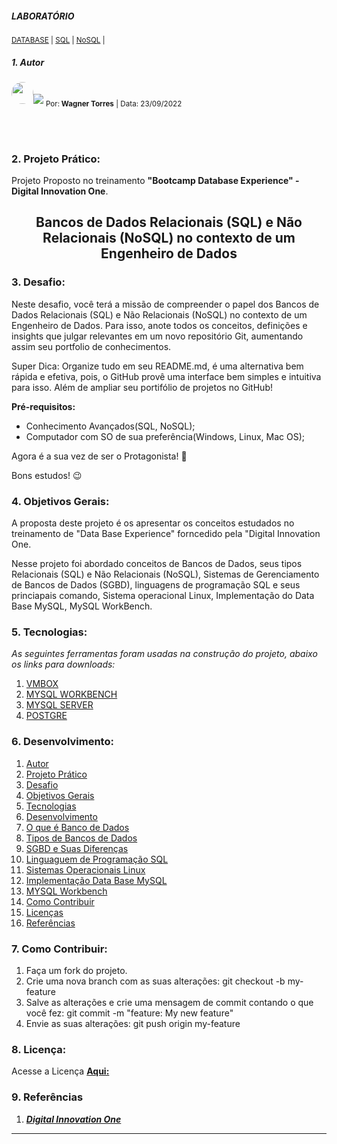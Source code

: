 ##### LABORATÓRIO<!--Obrigatorio-->
<SUB>[DATABASE](#) | [SQL](#) | [NoSQL](#) |</SUB>

##### 1. Autor

<img style="border-radius: 50%;" alt="" width="35" height="35" class="avatar avatar-user width-full border color-bg-default" src="https://avatars.githubusercontent.com/u/44095306?v=4">[<img src = "https://img.shields.io/badge/GitHub-100000?style=for-the-badge&logo=github&logoColor=white">](https://github.com/wstorres)
<sub>Por:<strong> Wagner Torres</strong> | Data: 23/09/2022</sub>

<br />
<br />

### 2. Projeto Prático:

Projeto Proposto no treinamento **"Bootcamp Database Experience" - Digital Innovation One**.

<h2 align="center">Bancos de Dados Relacionais (SQL) e Não Relacionais 
(NoSQL) no contexto de um Engenheiro de Dados
</h2>
<!--(Obrigatorio)-->


### 3. Desafio: 

Neste desafio, você terá a missão de compreender o papel dos Bancos de Dados Relacionais (SQL) e Não Relacionais (NoSQL) no contexto de um Engenheiro de Dados. Para isso, anote todos os conceitos, definições e insights que julgar relevantes em um novo repositório Git, aumentando assim seu portfolio de conhecimentos.

Super Dica: Organize tudo em seu README.md, é uma alternativa bem rápida e efetiva, pois, o GitHub provê uma interface bem simples e intuitiva para isso. Além de ampliar seu portifólio de projetos no GitHub!

**Pré-requisitos:**

- Conhecimento Avançados(SQL, NoSQL);
- Computador com SO de sua preferência(Windows, Linux, Mac OS);

Agora é a sua vez de ser o Protagonista! 🤩

Bons estudos! 😉


### 4. Objetivos Gerais: <!--Obrigatorio-->
 
A proposta deste projeto é os apresentar os conceitos estudados no treinamento de "Data Base Experience" forncedido pela "Digital Innovation One.

Nesse projeto foi abordado conceitos de Bancos de Dados, seus tipos Relacionais (SQL) e Não Relacionais (NoSQL), Sistemas de Gerenciamento de Bancos de Dados (SGBD), linguagens de programação SQL e seus  princiapais comando, Sistema  operacional Linux, Implementação do Data Base MySQL, MySQL WorkBench.


### 5. Tecnologias:<!--Obrigatorio para Projetos-->

_As seguintes ferramentas foram usadas na construção do projeto, abaixo os links para downloads:_

1. [VMBOX](https://www.virtualbox.org/)
2. [MYSQL WORKBENCH](https://dev.mysql.com/downloads/workbench/)
3. [MYSQL SERVER](https://dev.mysql.com/downloads/mysql/)
4. [POSTGRE](https://www.postgresql.org/download/)
   
   
### 6. Desenvolvimento:
<!--ts-->
1. [Autor](Autor)
2. [Projeto Prático](#projeto-prático)
3. [Desafio](Desafio)
4. [Objetivos Gerais](Obrigetivos-Gerais)
5. [Tecnologias](Tecnologias)
6. [Desenvolvimento](Desenvolvimento)
  1. [O que é Banco de Dados](./1-oque-e-bd.md)
  2. [Tipos de Bancos de Dados](./2tipos-bd.md)
  3. [SGBD e Suas Diferenças](./3-sgbd.md)
  4. [Linguaguem de Programação SQL](./4-ling-sql.md)
  5. [Sistemas Operacionais Linux](./5-inst-linux.md)
  6. [Implementação Data Base MySQL](./6-criar-bd-mysql.md)
  7. [MYSQL Workbench](./7-instal-workbench.md)
7. [Como Contribuir](Como-Contribuir)
8. [Licenças](./license.md)
9. [Referências](#) 
<!--te-->

### 7. Como Contribuir:

1.  Faça um fork do projeto.
2.  Crie uma nova branch com as suas alterações: git checkout -b my-feature
3.  Salve as alterações e crie uma mensagem de commit contando o que você fez: git commit -m "feature: My new feature"
4.  Envie as suas alterações: git push origin my-feature


### 8. Licença:

Acesse a Licença [**Aqui:**](./license.md)


### 9. Referências  

1. [**_Digital Innovation One_**](http://dio.me/)



---

